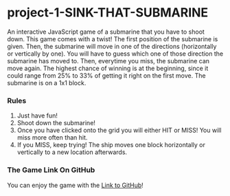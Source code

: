 # project-1-SINK-THAT-SUBMARINE
An interactive JavaScript game of a submarine that you have to shoot down. This game comes with a twist! 
The first position of the submarine is given. Then, the submarine will move in one of the directions (horizontally or vertically by one). You will have to guess which one of those direction the submarine has moved to. Then, everytime you miss, the submarine can move again. The highest chance of winning is at the beginning, since it could range from 25% to 33% of getting it right on the first move. The submarine is on a 1x1 block.




### Rules
1) Just have fun!
2) Shoot down the submarine!
3) Once you have clicked onto the grid you will either HIT or MISS! You will miss more often than hit.
4) If you MISS, keep trying! The ship moves one block horizontally or vertically to a new location afterwards.



### The Game Link On GitHub 
You can enjoy the game with the [Link to GitHub](https://git.generalassemb.ly/LifeH/project-1-SINK-THAT-SUBMARINE)! 